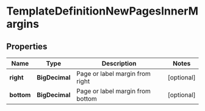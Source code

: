 

# TemplateDefinitionNewPagesInnerMargins


## Properties

| Name | Type | Description | Notes |
|------------ | ------------- | ------------- | -------------|
|**right** | **BigDecimal** | Page or label margin from right |  [optional] |
|**bottom** | **BigDecimal** | Page or label margin from bottom |  [optional] |



